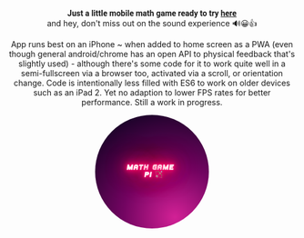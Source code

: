 <span align="center" style=text-align:center;border-radius:50%>
  
  <b style=text-align:center;font-family:Roboto>Just a little mobile math game ready to try <a target="_blank" href='https://essingen123.github.io/mg'>here</a></b><br /> and hey, don't miss out on the sound experience 🔊😀👍 
  
App runs best on an iPhone ~ when added to home screen as a PWA (even though general android/chrome has an open API to physical feedback that's slightly used) - although there's some code for it to work quite well in a semi-fullscreen via a browser too, activated via a scroll, or orientation change. Code is intentionally less filled with ES6 to work on older devices such as an iPad 2. Yet no adaption to lower FPS rates for better performance. Still a work in progress. 
  
  <a target='_blank' href='https://essingen123.github.io/mg'><img border=0 src="https://github.com/essingen123/mg/blob/main/docs/manifest-icon-512.maskable.png?raw=true" height="auto" width="200" style=border-radius:50%>
  </a>
</span>
